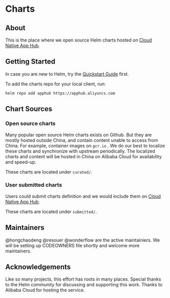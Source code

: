 # Charts

## About <a name = "about"></a>

This is the place where we open source Helm charts hosted on [Cloud Native App Hub](https://developer.aliyun.com/hub).

## Getting Started <a name = "getting_started"></a>

In case you are new to Helm, try the [Quickstart Guide](https://helm.sh/docs/using_helm/) first.

To add the charts repo for your local client, run:

```
helm repo add apphub https://apphub.aliyuncs.com
```

## Chart Sources

### Open source charts

Many popular open source Helm charts exists on Github.
But they are mostly hosted outside China, and contain content unable to access from China. For example, container images on `gcr.io` .
We do our best to localize these charts and synchronize with upstream periodically.
The localized charts and content will be hosted in China on Alibaba Cloud for availability and speed-up.

These charts are located under `curated/`.

### User submitted charts

Users could submit charts definition and we would include them on [Cloud Native App Hub](https://developer.aliyun.com/hub).

These charts are located under `submitted/`.

## Maintainers

@hongchaodeng @resouer @wonderflow are the active maintainiers.
We will be setting up CODEOWNERS file shortly and welcome more maintainers.

## Acknowledgements

Like so many projects, this effort has roots in many places.
Special thanks to the Helm community for discussing and supporting this work.
Thanks to Alibaba Cloud for hosting the service.
